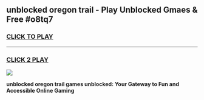 
## unblocked oregon trail - Play Unblocked Gmaes & Free #o8tq7
<h3>
<a href="https://news.freeplayer.one?title=unblocked_oregon_trail&ref=27F">CLICK TO PLAY</a></h3>
<hr>

<h3>
<a href="https://news.freeplayer.one?title=unblocked_oregon_trail&ref=27F">CLICK 2 PLAY</a>
  
</h3>

<a href="https://news.freeplayer.one?title=unblocked_oregon_trail&ref=27F/"><img src="https://clearcache.store/games.png"></a>


**unblocked oregon trail games unblocked: Your Gateway to Fun and Accessible Online Gaming**
